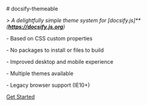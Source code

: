 \# docsify-themeable



*> A delightfully simple theme system for* *[docsify.js]**(**https://docsify.js.org**)*



\- Based on CSS custom properties

\- No packages to install or files to build

\- Improved desktop and mobile experience

\- Multiple themes available

\- Legacy browser support (IE10+)



[Get Started](计算机基础)